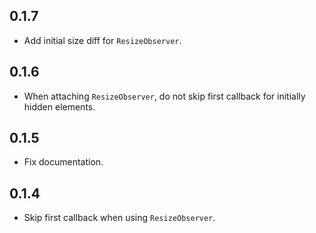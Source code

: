 ## 0.1.7

* Add initial size diff for `ResizeObserver`.

## 0.1.6

* When attaching `ResizeObserver`, do not skip first callback for initially hidden elements.

## 0.1.5

* Fix documentation.

## 0.1.4

* Skip first callback when using `ResizeObserver`.
